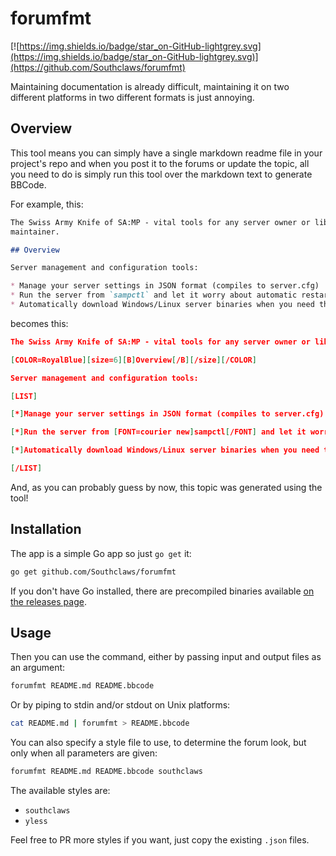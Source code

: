 # forumfmt

[![https://img.shields.io/badge/star_on-GitHub-lightgrey.svg](https://img.shields.io/badge/star_on-GitHub-lightgrey.svg)](https://github.com/Southclaws/forumfmt)

Maintaining documentation is already difficult, maintaining it on two different
platforms in two different formats is just annoying.

## Overview

This tool means you can simply have a single markdown readme file in your
project's repo and when you post it to the forums or update the topic, all you
need to do is simply run this tool over the markdown text to generate BBCode.

For example, this:

```markdown
The Swiss Army Knife of SA:MP - vital tools for any server owner or library
maintainer.

## Overview

Server management and configuration tools:

* Manage your server settings in JSON format (compiles to server.cfg)
* Run the server from `sampctl` and let it worry about automatic restarts
* Automatically download Windows/Linux server binaries when you need them
```

becomes this:

```json
The Swiss Army Knife of SA:MP - vital tools for any server owner or library maintainer.

[COLOR=RoyalBlue][size=6][B]Overview[/B][/size][/COLOR]

Server management and configuration tools:

[LIST]

[*]Manage your server settings in JSON format (compiles to server.cfg)

[*]Run the server from [FONT=courier new]sampctl[/FONT] and let it worry about automatic restarts

[*]Automatically download Windows/Linux server binaries when you need them

[/LIST]
```

And, as you can probably guess by now, this topic was generated using the tool!

## Installation

The app is a simple Go app so just `go get` it:

```bash
go get github.com/Southclaws/forumfmt
```

If you don't have Go installed, there are precompiled binaries available
[on the releases page](https://github.com/Southclaws/forumfmt/releases).

## Usage

Then you can use the command, either by passing input and output files as an
argument:

```bash
forumfmt README.md README.bbcode
```

Or by piping to stdin and/or stdout on Unix platforms:

```bash
cat README.md | forumfmt > README.bbcode
```

You can also specify a style file to use, to determine the forum look, but only
when all parameters are given:

```bash
forumfmt README.md README.bbcode southclaws
```

The available styles are:

* `southclaws`
* `yless`

Feel free to PR more styles if you want, just copy the existing `.json` files.

